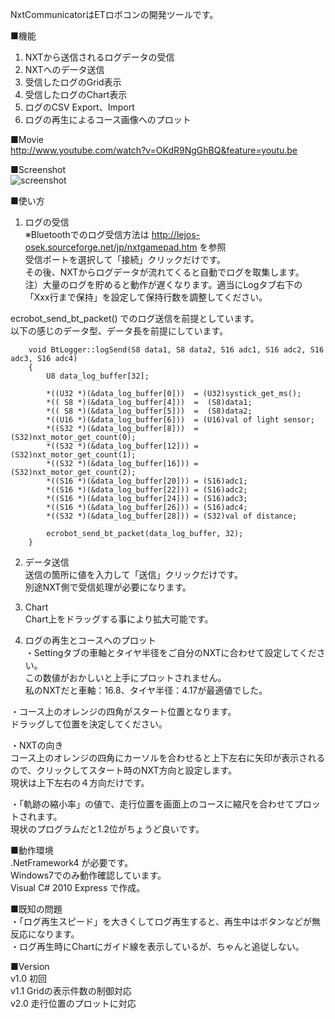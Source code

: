 NxtCommunicatorはETロボコンの開発ツールです。  

■機能  
1. NXTから送信されるログデータの受信  
2. NXTへのデータ送信  
3. 受信したログのGrid表示  
4. 受信したログのChart表示  
5. ログのCSV Export、Import  
6. ログの再生によるコース画像へのプロット  

■Movie  
http://www.youtube.com/watch?v=OKdR9NgGhBQ&feature=youtu.be  

■Screenshot  
![screenshot](/teammaru/NxtCommunicator/blob/master/readme-image/screen-shot.png?raw=true)
  
  
■使い方  
1. ログの受信  
  ※Bluetoothでのログ受信方法は http://lejos-osek.sourceforge.net/jp/nxtgamepad.htm を参照  
  受信ポートを選択して「接続」クリックだけです。  
  その後、NXTからログデータが流れてくると自動でログを取集します。  
  注）大量のログを貯めると動作が遅くなります。適当にLogタブ右下の「Xxx行まで保持」を設定して保持行数を調整してください。  
  
  ecrobot_send_bt_packet() でのログ送信を前提としています。  
  以下の感じのデータ型、データ長を前提にしています。  
    
        void BtLogger::logSend(S8 data1, S8 data2, S16 adc1, S16 adc2, S16 adc3, S16 adc4)
        {
            U8 data_log_buffer[32];

            *((U32 *)(&data_log_buffer[0]))  = (U32)systick_get_ms();
            *(( S8 *)(&data_log_buffer[4]))  =  (S8)data1;
            *(( S8 *)(&data_log_buffer[5]))  =  (S8)data2;
            *((U16 *)(&data_log_buffer[6]))  = (U16)val of light sensor;
            *((S32 *)(&data_log_buffer[8]))  = (S32)nxt_motor_get_count(0);
            *((S32 *)(&data_log_buffer[12])) = (S32)nxt_motor_get_count(1);
            *((S32 *)(&data_log_buffer[16])) = (S32)nxt_motor_get_count(2);
            *((S16 *)(&data_log_buffer[20])) = (S16)adc1;
            *((S16 *)(&data_log_buffer[22])) = (S16)adc2;
            *((S16 *)(&data_log_buffer[24])) = (S16)adc3;
            *((S16 *)(&data_log_buffer[26])) = (S16)adc4;
            *((S32 *)(&data_log_buffer[28])) = (S32)val of distance;
            
            ecrobot_send_bt_packet(data_log_buffer, 32);
        }
  
  
2. データ送信  
  送信の箇所に値を入力して「送信」クリックだけです。  
  別途NXT側で受信処理が必要になります。  
    
  
3. Chart  
  Chart上をドラッグする事により拡大可能です。  
  
4. ログの再生とコースへのプロット  
  ・Settingタブの車軸とタイヤ半径をご自分のNXTに合わせて設定してください。  
      この数値がおかしいと上手にプロットされません。  
      私のNXTだと車軸：16.8、タイヤ半径：4.17が最適値でした。  
    
  ・コース上のオレンジの四角がスタート位置となります。  
      ドラッグして位置を決定してください。  
    
  ・NXTの向き  
      コース上のオレンジの四角にカーソルを合わせると上下左右に矢印が表示されるので、クリックしてスタート時のNXT方向と設定します。  
      現状は上下左右の４方向だけです。  
    
  ・「軌跡の縮小率」の値で、走行位置を画面上のコースに縮尺を合わせてプロットされます。  
      現状のプログラムだと1.2位がちょうど良いです。  
  
■動作環境  
  .NetFramework4 が必要です。  
  Windows7でのみ動作確認しています。  
  Visual C# 2010 Express で作成。  
  
■既知の問題  
・「ログ再生スピード」を大きくしてログ再生すると、再生中はボタンなどが無反応になります。  
・ログ再生時にChartにガイド線を表示しているが、ちゃんと追従しない。  
  
■Version  
v1.0 初回  
v1.1 Gridの表示件数の制御対応  
v2.0 走行位置のプロットに対応  


